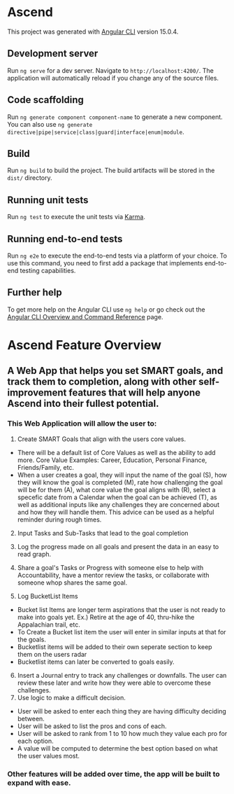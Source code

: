 
# Ascend

This project was generated with [Angular CLI](https://github.com/angular/angular-cli) version 15.0.4.

## Development server

Run `ng serve` for a dev server. Navigate to `http://localhost:4200/`. The application will automatically reload if you change any of the source files.

## Code scaffolding

Run `ng generate component component-name` to generate a new component. You can also use `ng generate directive|pipe|service|class|guard|interface|enum|module`.

## Build

Run `ng build` to build the project. The build artifacts will be stored in the `dist/` directory.

## Running unit tests

Run `ng test` to execute the unit tests via [Karma](https://karma-runner.github.io).

## Running end-to-end tests

Run `ng e2e` to execute the end-to-end tests via a platform of your choice. To use this command, you need to first add a package that implements end-to-end testing capabilities.

## Further help

To get more help on the Angular CLI use `ng help` or go check out the [Angular CLI Overview and Command Reference](https://angular.io/cli) page.

# Ascend Feature Overview 
A Web App that helps you set SMART goals, and track them to completion, along with other self-improvement features that will help anyone Ascend into their fullest potential.  
---
### This Web Application will allow the user to: 
1. Create SMART Goals that align with the users core values. 
  * There will be a default list of Core Values as well as the ability to add more. Core Value Examples: Career, Education, Personal Finance, Friends/Family, etc. 
  * When a user creates a goal, they will input the name of the goal (S), how they will know the goal is completed (M), rate how challenging the goal will be for them (A), what core value the goal aligns with (R), select a specefic date from a Calendar when the goal can be achieved (T), as well as additional inputs like any challenges they are concerned about and how they will handle them. This advice can be used as a helpful reminder during rough times. 
  
2. Input Tasks and Sub-Tasks that lead to the goal completion

3. Log the progress made on all goals and present the data in an easy to read graph. 

4. Share a goal's Tasks or Progress with someone else to help with Accountability, have a mentor review the tasks, or collaborate with someone whop shares the same goal. 

5. Log BucketList Items
  * Bucket list Items are longer term aspirations that the user is not ready to make into goals yet. Ex.) Retire at the age of 40, thru-hike the Appalachian trail, etc. 
  * To Create a Bucket list item the user will enter in similar inputs at that for the goals. 
  * Bucketlist items will be added to their own seperate section to keep them on the users radar
  * Bucketlist items can later be converted to goals easily. 

6. Insert a Journal entry to track any challenges or downfalls. The user can review these later and write how they were able to overcome these challenges. 
7. Use logic to make a difficult decision. 
  * User will be asked to enter each thing they are having difficulty deciding between. 
  * User will be asked to list the pros and cons of each.
  * User will be asked to rank from 1 to 10 how much they value each pro for each option. 
  * A value will be computed to determine the best option based on what the user values most. 

### Other features will be added over time, the app will be built to expand with ease.
